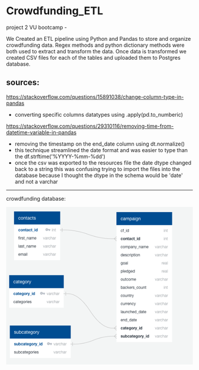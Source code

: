 # Crowdfunding_ETL
project 2 VU bootcamp - 

We Created an ETL pipeline using Python and Pandas to store and organize crowdfunding data. Regex methods and python dictionary methods were both used to extract and transform the data. Once data is transformed we created CSV files for each of the tables and uploaded them to Postgres database. 

## sources: 
https://stackoverflow.com/questions/15891038/change-column-type-in-pandas
- converting specific columns datatypes using .apply(pd.to_numberic)

https://stackoverflow.com/questions/29310116/removing-time-from-datetime-variable-in-pandas
- removing the timestamp on the end_date column using dt.normalize()
- this technique streamlined the date format and was easier to type than the df.strftime('%YYYY-%mm-%dd')
- once the csv was exported to the resources file the date dtype changed back to a string this was confusing trying to import the files into the database because I thought the dtype in the schema would be 'date' and not a varchar
-----------------------------------------------------------------------------------
crowdfunding database:

![Alt text](/ETL_ERD.png?raw=true "Schema ERD")
